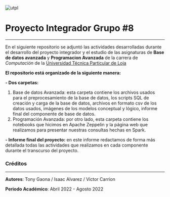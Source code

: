 ![utpl](https://alumni.utpl.edu.ec/sites/default/files/logo.png)

# Proyecto Integrador Grupo #8

- - -

En el siguiente repositorio se adjuntó las actividades desarrolladas durante el desarrollo del proyecto integrador y el
estudio de las asignaturas de **Base de datos avanzada** y **Programacion Avanzada** de la carrera de *Computación* de la [Universidad Técnica Particular de Loja](https://www.utpl.edu.ec/)

**El repositorio está organizado de la siguiente manera:**

**- Dos carpetas:**
1. Base de datos Avanzada: esta carpeta contiene los archivos usados para el preprocesamiento de la base de datos, los scripts SQL de creación y carga de la base de datos, archivos en formato csv de los datos usados, imágenes de los modelos conceptual y lógico, informe final del componente de base de datos.
2. Programación Avanzada: por otro lado, esta carpeta contiene los notebooks que hicimos en Apache Zeppelin y la página web que realizamos para presentar nuestras consultas hechas en Spark.

**- Informe final del proyecto:** en este informe redactamos de forma más detallada todas las actividades que realizamos en cada componente durante el transcurso del proyecto.

### Créditos

- - -

**Autores**: Tony Gaona / Isaac Alvarez / Victor Carrion 

**Periodo Académico**: Abril 2022 - Agosto 2022
